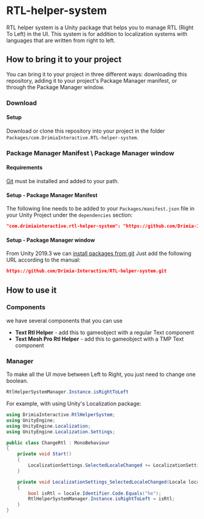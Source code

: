 # RTL-helper-system
RTL helper system is a Unity package that helps you to manage RTL (Right To Left) in the UI.
This system is for addition to localization systems with languages that are written from right to left.

## How to bring it to your project

You can bring it to your project in three different ways: downloading this repository, adding it to your project's Package Manager manifest, or through the Package Manager window.

### Download

#### Setup
Download or clone this repository into your project in the folder `Packages/com.DrimiaInteractive.RTL-helper-system`.

### Package Manager Manifest \ Package Manager window

#### Requirements
[Git](https://git-scm.com/) must be installed and added to your path.

#### Setup - Package Manager Manifest
The following line needs to be added to your `Packages/manifest.json` file in your Unity Project under the `dependencies` section:

```json
"com.drimiainteractive.rtl-helper-system": "https://github.com/Drimia-Interactive/RTL-helper-system.git"
```

#### Setup - Package Manager window
From Unity 2019.3 we can [install packages from git](https://docs.unity3d.com/Manual/upm-ui-giturl.html "Installing from a Git URL")
Just add the following URL according to the manual:

```json
https://github.com/Drimia-Interactive/RTL-helper-system.git
```


## How to use it

### Components
we have several components that you can use
* __Text Rtl Helper__ - add this to gameobject with a regular Text component
* __Text Mesh Pro Rtl Helper__ - add this to gameobject with a TMP Text component


### Manager
To make all the UI move between Left to Right, you just need to change one boolean.
```csharp
RtlHelperSystemManager.Instance.isRightToLeft
```

For example, with using Unity's Localization package:
```csharp
using DrimiaInteractive.RtlHelperSystem;
using UnityEngine;
using UnityEngine.Localization;
using UnityEngine.Localization.Settings;

public class ChangeRtl : MonoBehaviour
{
	private void Start()
	{
		LocalizationSettings.SelectedLocaleChanged += LocalizationSettings_SelectedLocaleChanged;
	}

	private void LocalizationSettings_SelectedLocaleChanged(Locale locale)
	{
		bool isRtl = locale.Identifier.Code.Equals("he");
		RtlHelperSystemManager.Instance.isRightToLeft = isRtl;
	}
}
```
